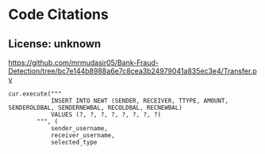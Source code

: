 # Code Citations

## License: unknown
https://github.com/mrmudasir05/Bank-Fraud-Detection/tree/bc7e144b8988a6e7c8cea3b24979041a835ec3e4/Transfer.py

```
cur.execute("""
            INSERT INTO NEWT (SENDER, RECEIVER, TTYPE, AMOUNT, SENDEROLDBAL, SENDERNEWBAL, RECOLDBAL, RECNEWBAL)
            VALUES (?, ?, ?, ?, ?, ?, ?, ?)
        """, (
            sender_username,
            receiver_username,
            selected_type
```

